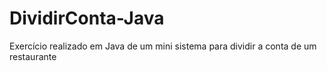 # DividirConta-Java
Exercício realizado em Java de um mini sistema para dividir a conta de um restaurante
